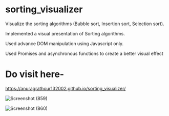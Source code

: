 # sorting_visualizer
Visualize the sorting algorithms (Bubble sort, Insertion sort, Selection sort).

Implemented a visual presentation of Sorting algorithms.

Used advance DOM manipulation using Javascript only.

Used Promises and asynchronous functions to create a better visual effect

# Do visit here-  

 https://anuragrathour132002.github.io/sorting_visualizer/
 
 ![Screenshot (859)](https://user-images.githubusercontent.com/83803557/188274669-a3a382da-7c42-4325-bd14-f5270f3647d9.png)

![Screenshot (860)](https://user-images.githubusercontent.com/83803557/188274652-d64c12e6-a2e0-481a-acc5-1b8be581f30c.png)
